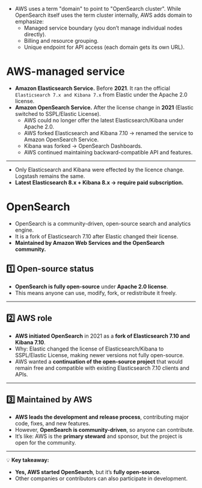- AWS uses a term "domain" to point to "OpenSearch cluster". While OpenSearch itself uses the term cluster internally, AWS adds domain to emphasize:
  - Managed service boundary (you don’t manage individual nodes directly).
  - Billing and resource grouping.
  - Unique endpoint for API access (each domain gets its own URL).

# AWS-managed service
- **Amazon Elasticsearch Service.** Before **2021**. It ran the official `Elasticsearch 7.x and Kibana 7.x` from Elastic under the Apache 2.0 license.
- **Amazon OpenSearch Service.** After the license change in **2021** (Elastic switched to SSPL/Elastic License).
  - AWS could no longer offer the latest Elasticsearch/Kibana under Apache 2.0.
  - AWS forked Elasticsearch and Kibana 7.10 → renamed the service to Amazon OpenSearch Service.
  - Kibana was forked → OpenSearch Dashboards.
  - AWS continued maintaining backward-compatible API and features.

---

- Only Elasticsearch and Kibana were effected by the licence change. Logstash remains the same.
- **Latest Elasticsearch 8.x + Kibana 8.x → require paid subscription.**

# OpenSearch

- OpenSearch is a community-driven, open-source search and analytics engine.
- It is a fork of Elasticsearch 7.10 after Elastic changed their license.
- **Maintained by Amazon Web Services and the OpenSearch community.**

## 1️⃣ Open-source status

* **OpenSearch is fully open-source** under **Apache 2.0 license**.
* This means anyone can use, modify, fork, or redistribute it freely.

---

## 2️⃣ AWS role

* **AWS initiated OpenSearch** in 2021 as a **fork of Elasticsearch 7.10 and Kibana 7.10**.
* Why: Elastic changed the license of Elasticsearch/Kibana to SSPL/Elastic License, making newer versions not fully open-source.
* AWS wanted a **continuation of the open-source project** that would remain free and compatible with existing Elasticsearch 7.10 clients and APIs.

---

## 3️⃣ Maintained by AWS

* **AWS leads the development and release process**, contributing major code, fixes, and new features.
* However, **OpenSearch is community-driven**, so anyone can contribute.
* It’s like: AWS is the **primary steward** and sponsor, but the project is open for the community.

---

💡 **Key takeaway:**

* **Yes, AWS started OpenSearch**, but it’s **fully open-source**.
* Other companies or contributors can also participate in development.
